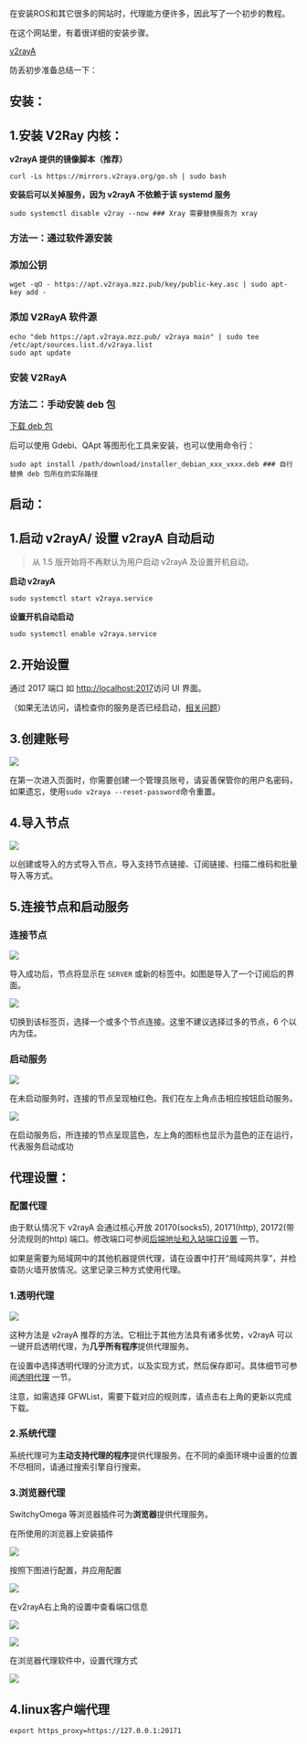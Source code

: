 在安装ROS和其它很多的网站时，代理能方便许多，因此写了一个初步的教程。

在这个网站里，有着很详细的安装步骤。

[v2rayA](https://link.zhihu.com/?target=https%3A//v2raya.org/)

防丢初步准备总结一下：

## 安装：

## 1.安装 V2Ray 内核：

**v2rayA 提供的镜像脚本（推荐）**

```
curl -Ls https://mirrors.v2raya.org/go.sh | sudo bash
```

**安装后可以关掉服务，因为 v2rayA 不依赖于该 systemd 服务**

```
sudo systemctl disable v2ray --now ### Xray 需要替换服务为 xray
```

### 方法一：通过软件源安装

### 添加公钥

```
wget -qO - https://apt.v2raya.mzz.pub/key/public-key.asc | sudo apt-key add -
```

### 添加 V2RayA 软件源

```
echo "deb https://apt.v2raya.mzz.pub/ v2raya main" | sudo tee /etc/apt/sources.list.d/v2raya.list
sudo apt update
```

### 安装 V2RayA

### 方法二：手动安装 deb 包

[下载 deb 包](https://link.zhihu.com/?target=https%3A//github.com/v2rayA/v2rayA/releases)

后可以使用 Gdebi、QApt 等图形化工具来安装，也可以使用命令行：

```
sudo apt install /path/download/installer_debian_xxx_vxxx.deb ### 自行替换 deb 包所在的实际路径
```

## 启动：

## 1.启动 v2rayA/ 设置 v2rayA 自动启动

> 从 1.5 版开始将不再默认为用户启动 v2rayA 及设置开机自动。

**启动 v2rayA**

```
sudo systemctl start v2raya.service
```

**设置开机自动启动**

```
sudo systemctl enable v2raya.service
```

## 2.开始设置

通过 2017 端口 如 [http://localhost:2017](https://link.zhihu.com/?target=http%3A//localhost%3A2017/)访问 UI 界面。

（如果无法访问，请检查你的服务是否已经启动，[相关问题](https://link.zhihu.com/?target=https%3A//github.com/v2rayA/v2rayA/issues/237)）

## 3.创建账号

![](../_resources/v2-e50d8d16f746ea596f3f157ca4e0b_a65d520723a74dc98.jpg)

在第一次进入页面时，你需要创建一个管理员账号，请妥善保管你的用户名密码，如果遗忘，使用`sudo v2raya --reset-password`命令重置。

## **4.导入节点**

![](../_resources/v2-748385ba1e2960d44d51e80502d5e_9732ade20c1944d3a.jpg)

以创建或导入的方式导入节点，导入支持节点链接、订阅链接、扫描二维码和批量导入等方式。

## **5.连接节点和启动服务**

### 连接节点

![](../_resources/v2-14c6d4ee3dd29d78374f296afbedd_baf42fa9b4e74b2ea.jpg)

导入成功后，节点将显示在 `SERVER` 或新的标签中。如图是导入了一个订阅后的界面。

![](../_resources/v2-91fac87fa097a634f67b0bec2eac1_2b6310dcc01248dfa.jpg)

切换到该标签页，选择一个或多个节点连接。这里不建议选择过多的节点，6 个以内为佳。

### 启动服务

![](../_resources/v2-990905d7a51d7a2a553feba1d5e9a_e1243bee7f4b4435b.jpg)

在未启动服务时，连接的节点呈现柚红色。我们在左上角点击相应按钮启动服务。

![](../_resources/v2-3c3e839830071779a65579afd0042_aa05120f8b8b4ee19.jpg)

在启动服务后，所连接的节点呈现蓝色，左上角的图标也显示为蓝色的正在运行，代表服务启动成功

## 代理设置：

### 配置代理

由于默认情况下 v2rayA 会通过核心开放 20170(socks5), 20171(http), 20172(带分流规则的http) 端口。修改端口可参阅[后端地址和入站端口设置](https://link.zhihu.com/?target=https%3A//v2raya.org/docs/manual/address-port/) 一节。

如果是需要为局域网中的其他机器提供代理，请在设置中打开“局域网共享”，并检查防火墙开放情况。这里记录三种方式使用代理。

### 1.透明代理

![](../_resources/v2-01b4470eaac3b927397e58d109bec_818c7844a3e649f8b.jpg)

这种方法是 v2rayA 推荐的方法。它相比于其他方法具有诸多优势，v2rayA 可以一键开启透明代理，为**几乎所有程序**提供代理服务。

在设置中选择透明代理的分流方式，以及实现方式，然后保存即可。具体细节可参阅[透明代理](https://link.zhihu.com/?target=https%3A//v2raya.org/docs/manual/transparent-proxy/) 一节。

注意，如需选择 GFWList，需要下载对应的规则库，请点击右上角的更新以完成下载。

### 2.系统代理

系统代理可为**主动支持代理的程序**提供代理服务。在不同的桌面环境中设置的位置不尽相同，请通过搜索引擎自行搜索。

### 3.浏览器代理

SwitchyOmega 等浏览器插件可为**浏览器**提供代理服务。

在所使用的浏览器上安装插件

![](../_resources/v2-1dae8e342775d8f26ca4fff259e8a_9936d7fa162d40cea.jpg)

按照下图进行配置，并应用配置

![](../_resources/v2-784b84e5cbee84525097367285899_9b50cb057bef49f49.jpg)

在v2rayA右上角的设置中查看端口信息

![](../_resources/v2-9bfbd08bbeee4e6b5d8f3d3090119_aa2cc44ecfe64fb3b.png)

![](../_resources/v2-b422e3287271a93308e9489b43f0a_a7427a9d56b54dc7a.jpg)

在浏览器代理软件中，设置代理方式

![](../_resources/v2-9a81104a1cb1b5a0446a11b6ad7df_c9f470ad1b414e488.jpg)

## **4.linux客户端代理**

```
export https_proxy=https://127.0.0.1:20171
```